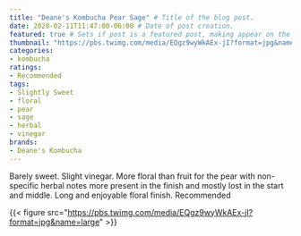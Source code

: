 ```yaml
---
title: "Deane's Kombucha Pear Sage" # Title of the blog post.
date: 2020-02-11T11:47:00-06:00 # Date of post creation.
featured: true # Sets if post is a featured post, making appear on the home page side bar.
thumbnail: "https://pbs.twimg.com/media/EQgz9wyWkAEx-jI?format=jpg&name=large" # Sets thumbnail image appearing inside card on homepage.
categories:
- kombucha
ratings:
- Recommended
tags:
- Slightly Sweet
- floral
- pear
- sage
- herbal
- vinegar
brands:
- Deane's Kombucha
---
```

Barely sweet. Slight vinegar. More floral than fruit for the pear with non-specific herbal notes more present in the finish and mostly lost in the start and middle. Long and enjoyable floral finish. Recommended

{{< figure src="https://pbs.twimg.com/media/EQgz9wyWkAEx-jI?format=jpg&name=large" >}}